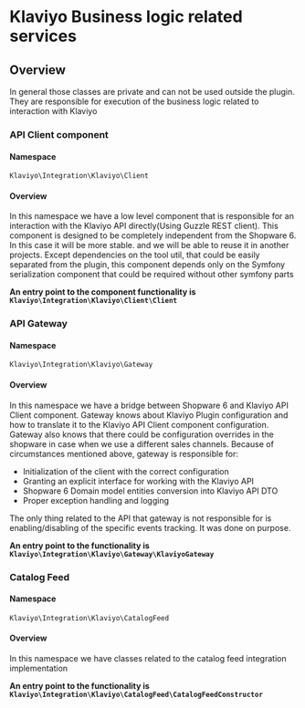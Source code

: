# Klaviyo Business logic related services

## Overview

In general those classes are private and can not be used outside the plugin.
They are responsible for execution of the business logic related to interaction with Klaviyo

### API Client component

#### Namespace
`Klaviyo\Integration\Klaviyo\Client`

#### Overview

In this namespace we have a low level component that is responsible for an interaction with the Klaviyo 
API directly(Using Guzzle REST client). This component is designed to be completely independent from the Shopware 6.
In this case it will be more stable. and we will be able to reuse it in another projects. Except dependencies on the 
tool util, that could be easily separated from the plugin, this component depends only on the Symfony serialization component 
that could be required without other symfony parts

**An entry point to the component functionality is `Klaviyo\Integration\Klaviyo\Client\Client`**

### API Gateway

#### Namespace
`Klaviyo\Integration\Klaviyo\Gateway`

#### Overview

In this namespace we have a bridge between Shopware 6 and Klaviyo API Client component.
Gateway knows about Klaviyo Plugin configuration and how to translate it to the Klaviyo API Client component configuration.
Gateway also knows that there could be configuration overrides in the shopware in case when we use a different sales 
channels. Because of circumstances mentioned above, gateway is responsible for:
* Initialization of the client with the correct configuration
* Granting an explicit interface for working with the Klaviyo API
* Shopware 6 Domain model entities conversion into Klaviyo API DTO
* Proper exception handling and logging

The only thing related to the API that gateway is not responsible for is enabling/disabling of the specific events tracking.
It was done on purpose.

**An entry point to the functionality is `Klaviyo\Integration\Klaviyo\Gateway\KlaviyoGateway`**

### Catalog Feed

#### Namespace
`Klaviyo\Integration\Klaviyo\CatalogFeed`

#### Overview

In this namespace we have classes related to the catalog feed integration implementation

**An entry point to the functionality is `Klaviyo\Integration\Klaviyo\CatalogFeed\CatalogFeedConstructor`**